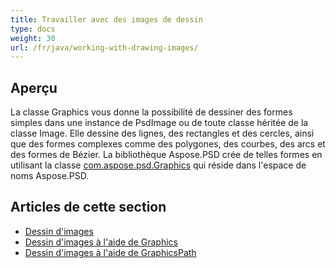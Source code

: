 ```yaml
---
title: Travailler avec des images de dessin
type: docs
weight: 30
url: /fr/java/working-with-drawing-images/
---
```


## **Aperçu**
La classe Graphics vous donne la possibilité de dessiner des formes simples dans une instance de PsdImage ou de toute classe héritée de la classe Image. Elle dessine des lignes, des rectangles et des cercles, ainsi que des formes complexes comme des polygones, des courbes, des arcs et des formes de Bézier. La bibliothèque Aspose.PSD crée de telles formes en utilisant la classe [com.aspose.psd.Graphics](https://reference.aspose.com/psd/java/com.aspose.psd.class-use/Graphics) qui réside dans l'espace de noms Aspose.PSD.

## **Articles de cette section**
- [Dessin d'images](/psd/fr/java/dessin-dimages/)
- [Dessin d'images à l'aide de Graphics](/psd/fr/java/dessin-dimages-a-laide-de-graphics/)
- [Dessin d'images à l'aide de GraphicsPath](/psd/fr/java/dessin-dimages-a-laide-de-graphicpath/)
